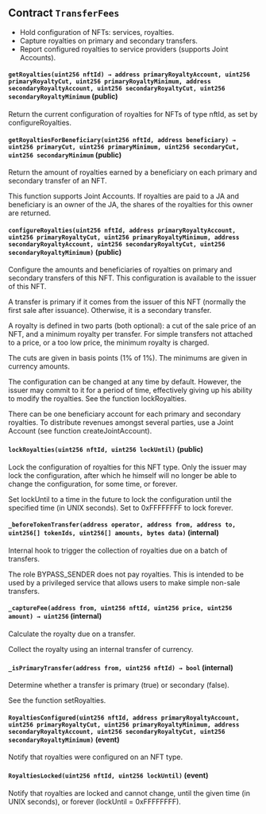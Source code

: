 ## Contract `TransferFees`

- Hold configuration of NFTs: services, royalties.
- Capture royalties on primary and secondary transfers.
- Report configured royalties to service providers (supports Joint Accounts).




#### `getRoyalties(uint256 nftId) → address primaryRoyaltyAccount, uint256 primaryRoyaltyCut, uint256 primaryRoyaltyMinimum, address secondaryRoyaltyAccount, uint256 secondaryRoyaltyCut, uint256 secondaryRoyaltyMinimum` (public)

Return the current configuration of royalties for NFTs of type nftId, as set by configureRoyalties.



#### `getRoyaltiesForBeneficiary(uint256 nftId, address beneficiary) → uint256 primaryCut, uint256 primaryMinimum, uint256 secondaryCut, uint256 secondaryMinimum` (public)

Return the amount of royalties earned by a beneficiary on each primary and secondary transfer of an NFT.

This function supports Joint Accounts. If royalties are paid to a JA and beneficiary is an owner of the JA,
the shares of the royalties for this owner are returned.



#### `configureRoyalties(uint256 nftId, address primaryRoyaltyAccount, uint256 primaryRoyaltyCut, uint256 primaryRoyaltyMinimum, address secondaryRoyaltyAccount, uint256 secondaryRoyaltyCut, uint256 secondaryRoyaltyMinimum)` (public)

Configure the amounts and beneficiaries of royalties on primary and secondary transfers of this NFT.
This configuration is available to the issuer of this NFT.

A transfer is primary if it comes from the issuer of this NFT (normally the first sale after issuance).
Otherwise, it is a secondary transfer.

A royalty is defined in two parts (both optional):
a cut of the sale price of an NFT, and a minimum royalty per transfer.
For simple transfers not attached to a price, or a too low price, the minimum royalty is charged.

The cuts are given in basis points (1% of 1%). The minimums are given in currency amounts.

The configuration can be changed at any time by default. However, the issuer may commit to it for a period of time,
effectively giving up his ability to modify the royalties. See the function lockRoyalties.

There can be one beneficiary account for each primary and secondary royalties. To distribute revenues amongst
several parties, use a Joint Account (see function createJointAccount).



#### `lockRoyalties(uint256 nftId, uint256 lockUntil)` (public)

Lock the configuration of royalties for this NFT type. Only the issuer may lock the configuration,
after which he himself will no longer be able to change the configuration, for some time, or forever.

Set lockUntil to a time in the future to lock the configuration until the specified time (in UNIX seconds).
Set to 0xFFFFFFFF to lock forever.



#### `_beforeTokenTransfer(address operator, address from, address to, uint256[] tokenIds, uint256[] amounts, bytes data)` (internal)

Internal hook to trigger the collection of royalties due on a batch of transfers.

The role BYPASS_SENDER does not pay royalties. This is intended to be used by a privileged service that allows users to make simple non-sale transfers.



#### `_captureFee(address from, uint256 nftId, uint256 price, uint256 amount) → uint256` (internal)

Calculate the royalty due on a transfer.

Collect the royalty using an internal transfer of currency.



#### `_isPrimaryTransfer(address from, uint256 nftId) → bool` (internal)

Determine whether a transfer is primary (true) or secondary (false).

See the function setRoyalties.




#### `RoyaltiesConfigured(uint256 nftId, address primaryRoyaltyAccount, uint256 primaryRoyaltyCut, uint256 primaryRoyaltyMinimum, address secondaryRoyaltyAccount, uint256 secondaryRoyaltyCut, uint256 secondaryRoyaltyMinimum)` (event)

Notify that royalties were configured on an NFT type.



#### `RoyaltiesLocked(uint256 nftId, uint256 lockUntil)` (event)

Notify that royalties are locked and cannot change, until the given time (in UNIX seconds),
or forever (lockUntil = 0xFFFFFFFF).



